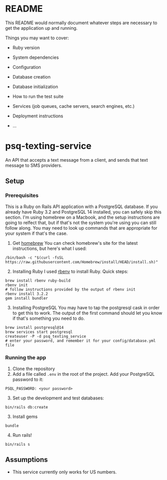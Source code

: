 # README

This README would normally document whatever steps are necessary to get the
application up and running.

Things you may want to cover:

* Ruby version

* System dependencies

* Configuration

* Database creation

* Database initialization

* How to run the test suite

* Services (job queues, cache servers, search engines, etc.)

* Deployment instructions

* ...

# psq-texting-service
An API that accepts a text message from a client, and sends that text message to SMS providers.

## Setup
### Prerequisites
This is a Ruby on Rails API application with a PostgreSQL database. If you already have Ruby 3.2 and PostgreSQL 14 installed, you can safely skip this section. I'm using homebrew on a Macbook, and the setup instructions are going to relfect that, but if that's not the system you're using you can still follow along. You may need to look up commands that are appropriate for your system if that's the case.
1. Get [homebrew](https://brew.sh/)
You can check homebrew's site for the latest instructions, but here's what I used:
```
/bin/bash -c "$(curl -fsSL https://raw.githubusercontent.com/Homebrew/install/HEAD/install.sh)"
```
2. Installing Ruby
I used [rbenv](https://github.com/rbenv/rbenv) to install Ruby. Quick steps:
```
brew install rbenv ruby-build
rbenv init
# follow instructions provided by the output of rbenv init
rbenv install 3.2.2
gem install bundler
```
3. Installing PostgreSQL
You may have to tap the postgresql cask in order to get this to work. The output of the first command should let you know if that's something you need to do.
```
brew install postgresql@14
brew services start postgresql
createuser -P -d psq_texting_service
# enter your password, and remember it for your config/database.yml file
```

### Running the app
1. Clone the repository
2. Add a file called `.env` in the root of the project. Add your PostgreSQL password to it:
```
PSQL_PASSWORD: <your password>
```
3. Set up the development and test databases:
```
bin/rails db:create
```
3. Install gems
```
bundle
```
4. Run rails!
```
bin/rails s
```

## Assumptions
- This service currently only works for US numbers.

